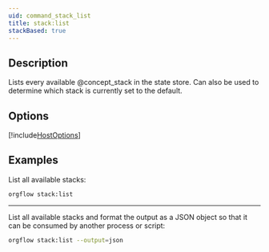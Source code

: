 ```yaml
---
uid: command_stack_list
title: stack:list
stackBased: true
---
```


## Description

Lists every available @concept_stack in the state store. Can also be used to determine which stack is currently set to the default.

## Options

[!include[HostOptions](partials/host-options.md)]

## Examples

List all available stacks:

```bash
orgflow stack:list
```

***

List all available stacks and format the output as a JSON object so that it can be consumed by another process or script:

```bash
orgflow stack:list --output=json
```
